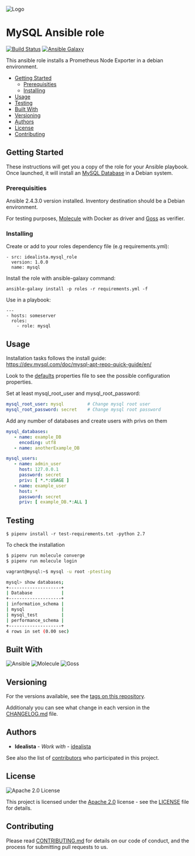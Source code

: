 ![Logo](https://raw.githubusercontent.com/idealista/mysql_role/master/logo.gif)

# MySQL Ansible role

[![Build Status](https://travis-ci.org/idealista/mysql_role.png)](https://travis-ci.org/idealista/mysql_role)
[![Ansible Galaxy](https://img.shields.io/badge/galaxy-idealista.mysql__role-B62682.svg)](https://galaxy.ansible.com/idealista/mysql_role)

This ansible role installs a Prometheus Node Exporter in a debian environment.

- [Getting Started](#getting-started)
	- [Prerequisities](#prerequisities)
	- [Installing](#installing)
- [Usage](#usage)
- [Testing](#testing)
- [Built With](#built-with)
- [Versioning](#versioning)
- [Authors](#authors)
- [License](#license)
- [Contributing](#contributing)

## Getting Started

These instructions will get you a copy of the role for your Ansible playbook. Once launched, it will install an [MySQL Database](https://www.mysql.com/) in a Debian system.

### Prerequisities

Ansible 2.4.3.0 version installed.
Inventory destination should be a Debian environment.

For testing purposes, [Molecule](https://molecule.readthedocs.io/) with Docker as driver and [Goss](https://goss.rocks/) as verifier.

### Installing

Create or add to your roles dependency file (e.g requirements.yml):

```
- src: idealista.mysql_role
  version: 1.0.0
  name: mysql
```

Install the role with ansible-galaxy command:

```
ansible-galaxy install -p roles -r requirements.yml -f
```

Use in a playbook:

```
---
- hosts: someserver
  roles:
    - role: mysql
```

## Usage

Installation tasks follows the install guide: https://dev.mysql.com/doc/mysql-apt-repo-quick-guide/en/

Look to the [defaults](defaults/main.yml) properties file to see the possible configuration properties.

Set at least mysql_root_user and mysql_root_password:

```yaml
mysql_root_user: mysql         # Change mysql root user
mysql_root_password: secret    # Change mysql root password
```

Add any number of databases and create users with privs on them

```yaml
mysql_databases:
   - name: example_DB
     encoding: utf8
   - name: anotherExample_DB

mysql_users:
   - name: admin_user
     host: 127.0.0.1
     password: secret
     priv: [ *.*:USAGE ]
   - name: example_user
     host: *
     password: secret
     priv: [ example_DB.*:ALL ]
```

## Testing

```
$ pipenv install -r test-requirements.txt -python 2.7
```

To check the installation

```bash
$ pipenv run molecule converge
$ pipenv run molecule login

vagrant@mysql:~$ mysql -u root -ptesting

mysql> show databases;
+--------------------+
| Database           |
+--------------------+
| information_schema |
| mysql              |
| mysql_test         |
| performance_schema |
+--------------------+
4 rows in set (0.00 sec)
```

## Built With

![Ansible](https://img.shields.io/badge/ansible-2.4.3.0-green.svg)
![Molecule](https://img.shields.io/badge/molecule-2.10.1-green.svg)
![Goss](https://img.shields.io/badge/goss-0.3.5-green.svg)

## Versioning

For the versions available, see the [tags on this repository](https://github.com/idealista/mysql_role/tags).

Additionaly you can see what change in each version in the [CHANGELOG.md](CHANGELOG.md) file.

## Authors

* **Idealista** - *Work with* - [idealista](https://github.com/idealista)

See also the list of [contributors](https://github.com/idealista/mysql_role/contributors) who participated in this project.

## License

![Apache 2.0 License](https://img.shields.io/hexpm/l/plug.svg)

This project is licensed under the [Apache 2.0](https://www.apache.org/licenses/LICENSE-2.0) license - see the [LICENSE](LICENSE) file for details.

## Contributing

Please read [CONTRIBUTING.md](.github/CONTRIBUTING.md) for details on our code of conduct, and the process for submitting pull requests to us.
